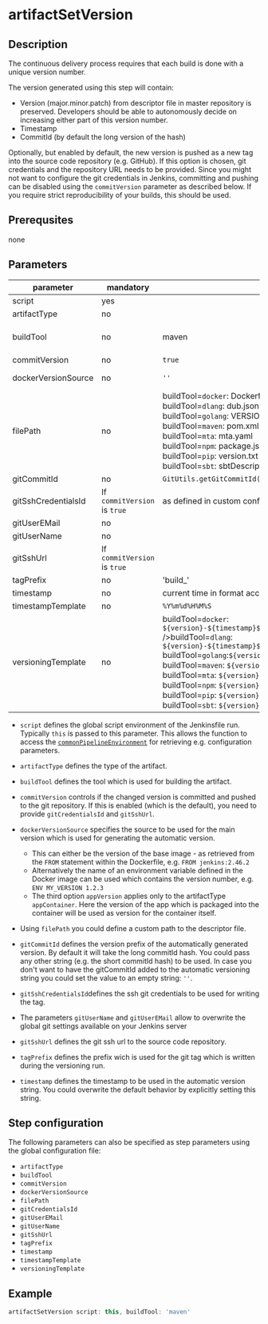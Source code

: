 # artifactSetVersion

## Description
The continuous delivery process requires that each build is done with a unique version number.

The version generated using this step will contain:

* Version (major.minor.patch) from descriptor file in master repository is preserved. Developers should be able to autonomously decide on increasing either part of this version number.
* Timestamp
* CommitId (by default the long version of the hash)

Optionally, but enabled by default, the new version is pushed as a new tag into the source code repository (e.g. GitHub).
If this option is chosen, git credentials and the repository URL needs to be provided.
Since you might not want to configure the git credentials in Jenkins, committing and pushing can be disabled using the `commitVersion` parameter as described below.
If you require strict reproducibility of your builds, this should be used.

## Prerequsites
none

## Parameters

| parameter | mandatory | default | possible values |
| ----------|-----------|---------|-----------------|
| script | yes |  |  |
| artifactType | no |  | 'appContainer' |
| buildTool | no | maven | docker, dlang, golang, maven, mta, npm, pip, sbt |
| commitVersion | no | `true` | `true`, `false` |
| dockerVersionSource | no  | `''`  | FROM, (ENV name),appVersion  |
| filePath | no | buildTool=`docker`: Dockerfile <br />buildTool=`dlang`: dub.json <br />buildTool=`golang`: VERSION <br />buildTool=`maven`: pom.xml <br />buildTool=`mta`: mta.yaml <br />buildTool=`npm`: package.json <br />buildTool=`pip`: version.txt <br />buildTool=`sbt`: sbtDescriptor.json|  |
| gitCommitId |  no | `GitUtils.getGitCommitId()`   |   |
| gitSshCredentialsId |  If `commitVersion` is `true` | as defined in custom configuration  |   |
| gitUserEMail | no |  |   |
| gitUserName | no |   |   |
| gitSshUrl | If `commitVersion` is `true` |  |   |
| tagPrefix | no  | 'build_'  |   |
| timestamp | no  |  current time in format according to `timestampTemplate`  |   |
| timestampTemplate | no | `%Y%m%d%H%M%S` |   |
| versioningTemplate | no |buildTool=`docker`: `${version}-${timestamp}${commitId?"_"+commitId:""}`<br> />buildTool=`dlang`: `${version}-${timestamp}${commitId?"+"+commitId:""}`<br />buildTool=`golang`:`${version}-${timestamp}${commitId?"+"+commitId:""}`<br />buildTool=`maven`: `${version}-${timestamp}${commitId?"_"+commitId:""}`<br />buildTool=`mta`: `${version}-${timestamp}${commitId?"+"+commitId:""}`<br />buildTool=`npm`: `${version}-${timestamp}${commitId?"+"+commitId:""}`<br />buildTool=`pip`: `${version}.${timestamp}${commitId?"."+commitId:""}`<br />buildTool=`sbt`: `${version}-${timestamp}${commitId?"+"+commitId:""}`|  |

* `script` defines the global script environment of the Jenkinsfile run. Typically `this` is passed to this parameter. This allows the function to access the [`commonPipelineEnvironment`](commonPipelineEnvironment.md) for retrieving e.g. configuration parameters.
* `artifactType` defines the type of the artifact.
* `buildTool` defines the tool which is used for building the artifact.
* `commitVersion` controls if the changed version is committed and pushed to the git repository. If this is enabled (which is the default), you need to provide `gitCredentialsId` and `gitSshUrl`.
* `dockerVersionSource` specifies the source to be used for the main version which is used for generating the automatic version.

    * This can either be the version of the base image - as retrieved from the `FROM` statement within the Dockerfile, e.g. `FROM jenkins:2.46.2`
    * Alternatively the name of an environment variable defined in the Docker image can be used which contains the version number, e.g. `ENV MY_VERSION 1.2.3`
    * The third option `appVersion` applies only to the artifactType `appContainer`. Here the version of the app which is packaged into the container will be used as version for the container itself.

* Using `filePath` you could define a custom path to the descriptor file.
* `gitCommitId` defines the version prefix of the automatically generated version. By default it will take the long commitId hash. You could pass any other string (e.g. the short commitId hash) to be used. In case you don't want to have the gitCommitId added to the automatic versioning string you could set the value to an empty string: `''`.
* `gitSshCredentialsId`defines the ssh git credentials to be used for writing the tag.
* The parameters `gitUserName` and `gitUserEMail` allow to overwrite the global git settings available on your Jenkins server
* `gitSshUrl` defines the git ssh url to the source code repository.
* `tagPrefix` defines the prefix wich is used for the git tag which is written during the versioning run.
* `timestamp` defines the timestamp to be used in the automatic version string. You could overwrite the default behavior by explicitly setting this string.

## Step configuration
The following parameters can also be specified as step parameters using the global configuration file:

* `artifactType`
* `buildTool`
* `commitVersion`
* `dockerVersionSource`
* `filePath`
* `gitCredentialsId`
* `gitUserEMail`
* `gitUserName`
* `gitSshUrl`
* `tagPrefix`
* `timestamp`
* `timestampTemplate`
* `versioningTemplate`

## Example

```groovy
artifactSetVersion script: this, buildTool: 'maven'
```


